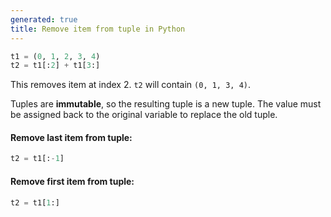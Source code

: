 ```yaml
---
generated: true
title: Remove item from tuple in Python
---
```


```python
t1 = (0, 1, 2, 3, 4)
t2 = t1[:2] + t1[3:]
```

This removes item at index 2.
`t2` will contain `(0, 1, 3, 4)`.

Tuples are **immutable**, so the resulting tuple is a new tuple.
The value must be assigned back to the original variable to replace the old tuple.

#### Remove last item from tuple:

```python
t2 = t1[:-1]
```

#### Remove first item from tuple:

```python
t2 = t1[1:]
```

